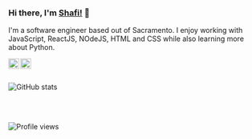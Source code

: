 ### Hi there, I'm [Shafi!](https://www.shafimasoumi.com) 👋

I'm a software engineer based out of Sacramento. I enjoy working with JavaScript, ReactJS, NOdeJS, HTML and CSS while also learning more about Python.

<a href="https://www.shafimasoumi">
  <img align="left" alt="Shafi's Portfolio | Website" width="21px" src="https://www.pinclipart.com/picdir/middle/257-2576819_website-icons-download-for-free-in-png-and.png" />
</a>
<a href="https://www.linkedin.com/in/shafi-masoumi-ab099733/">
  <img align="left" alt="Shafi's LinkedIn" width="21px" src="https://www.flaticon.com/svg/static/icons/svg/174/174857.svg" />
</a>

<br/>
<br/>

![GitHub stats](https://github-readme-stats.vercel.app/api?username=shafi2019&show_icons=true)  

<br/>
<br/>

![Profile views](https://gpvc.arturio.dev/shafi2019)

